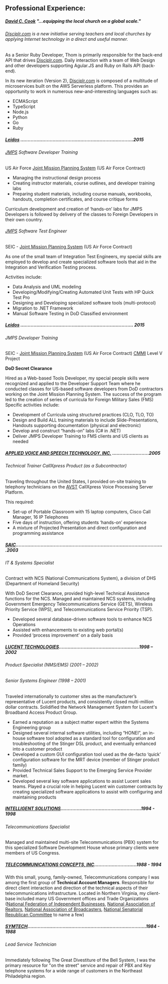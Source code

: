 ## Professional Experience:

##### [David C. Cook](https://www.DavidCCook.com/global) "...equipping the local church on a global scale."

###### [Disciplr.com](https://disciplr.com) is a new initiative serving teachers and local churches by applying Internet technology in a direct and useful manner.

As a Senior Ruby Developer, Thom is primarily responsible for the back-end API that drives [Disciplr.com](http://www.Disciplr.com).
Daily interaction with a team of Web Design and other developers supporting Agular.JS and Ruby on Rails API (back-end).

In its new iteration (Version 2), [Disciplr.com](http://www.Disciplr.com) is composed of a multitude of microservices built on the AWS Serverless platform.  This provides an opportunity to work in numerous new-and-interesting languages such as:
  - ECMAScript
  - TypeScript
  - Node.js
  - Python
  - Go
  - Ruby

##### [Leidos](http://www.leidos.com) .............................................................................2015

###### [JMPS](http://www.prnewswire.com/news-releases/saic-awarded-air-force-mission-planning-system-engineering-and-integration-contract-54307102.html) Software Developer Training

US Air Force [Joint Mission Planning System](http://www.prnewswire.com/news-releases/saic-awarded-air-force-mission-planning-system-engineering-and-integration-contract-54307102.html) (US Air Force Contract)
  
- Managing the instructional design process
- Creating instructor materials, course outlines, and developer training labs
- Preparing student materials, including course manuals, workbooks, handouts, completion certificates, and course critique forms

Curriculum development and creation of ‘hands-on’ labs for JMPS Developers is followed by delivery of the classes to Foreign Developers in their own country.

###### [JMPS](http://www.prnewswire.com/news-releases/saic-awarded-air-force-mission-planning-system-engineering-and-integration-contract-54307102.html) Software Test Engineer

SEIC - [Joint Mission Planning System](http://www.prnewswire.com/news-releases/saic-awarded-air-force-mission-planning-system-engineering-and-integration-contract-54307102.html) (US Air Force Contract)

As one of the small team of Integration Test Engineers, my special skills are employed to develop and create specialized software tools that aid in the Integration and Verification Testing process.

Activities include:

  * Data Analysis and UML modeling
  * Developing/Modifying/Creating Automated Unit Tests with HP Quick Test Pro
  * Designing and Developing specialized software tools (multi-protocol)
  * Migration to .NET Framework
  * Manual Software Testing in DoD Classified environment

##### [Leidos](http://www.leidos.com) ............................................................................. 2015

###### JMPS Developer Training
SEIC - [Joint Mission Planning System](http://www.dote.osd.mil/pub/reports/fy2012/pdf/af/2012mps-jmps-af.pdf) (US Air Force Contract) [CMMI](http://cmmiinstitute.com/) Level V Project

__DoD Secret Clearance__

Hired as a Web-based Tools Developer, my special people skills were recognized and applied to the Developer Support Team where he conducted classes for US-based software developers from DoD contractors working on the Joint Mission Planning System.
The success of the program led to the creation of series of curricula for Foreign Military Sales (FMS) Specific activities include:

  * Development of Curricula using structured practices (CLO, TLO, TO)
  * Design and Build ALL training materials to include Slide-Presentations, Handouts supporting documentation (physical and electronic)
  * Develop and construct “hands-on” labs (C# in .NET)
  * Deliver JMPS Developer Training to FMS clients and US clients as needed
 
##### [APPLIED VOICE AND SPEECH TECHNOLOGY, INC.](http://www.avst.com/) .........................2005
###### Technical Trainer CallXpress Product (as a Subcontractor)

Traveling throughout the United States, I provided on-site training to telephony technicians on the [AVST](http://www.avst.com/) CallXpress Voice Processing Server Platform.

This required:

  * Set-up of Portable Classroom with 15 laptop computers, Cisco Call Manager, 16 IP Telephones
  * Five days of instruction, offering students ‘hands-on’ experience
  * A mixture of Projected Presentation and direct configuration and programming assistance
  
##### [SAIC](http://www.saic.com/).....................................................................................................2003
###### IT & Systems Specialist

Contract with NCS (National Communications System), a division of DHS (Department of Homeland Security)

With DoD Secret Clearance, provided high-level Technical Assistance functions for the NCS. Managed and maintained NCS systems, including Government Emergency Telecommunications Service (GETS), Wireless Priority Service (WPS), and Telecommunications Service Priority (TSP).

  * Developed several database-driven software tools to enhance NCS Operations
  * Assisted with enhancements to existing web portal(s)
  * Provided ‘process improvement’ on a daily basis

##### [LUCENT TECHNOLOGIES](http://www.lucent.com).......................................................1998 – 2002
###### Product Specialist (NMS/EMS) (2001 – 2002)
###### Senior Systems Engineer (1998 – 2001)

Traveled internationally to customer sites as the manufacturer’s representative of Lucent products, and consistently closed multi-million dollar contracts. Solidified the Network Management System for Lucent's Broadband Access Product Group.

  * Earned a reputation as a subject matter expert within the Systems Engineering group
  * Designed several internal software utilities, including “HONEI”, an in-house software tool adopted as a standard tool for configuration and troubleshooting of the Stinger DSL product, and eventually enhanced into a customer product
  * Developed a custom GUI configuration tool used as the de-facto ‘quick’ configuration software for the MRT device (member of Stinger product family)
  * Provided Technical Sales Support to the Emerging Service Provider market.
  * Developed several key software applications to assist Lucent sales teams. Played a crucial role in helping Lucent win customer contracts by creating specialized software applications to assist with configuring and maintaining products

##### [INTELLIGENT SOLUTIONS](http://forisi.com/).......................................................1994 - 1998
###### Telecommunications Specialist

Managed and maintained multi-site Telecommunications (PBX) system for this specialized Software Development House whose primary clients were members of US Congress.

##### [TELECOMMUNICATIONS CONCEPTS, INC](http://www.tci-voip.com/).............................1988 - 1994

With this small, young, family-owned, Telecommunications company I was among the first group of __Technical Account Managers__.  Responsible for direct client interaction and direction of the technical aspects of their telecommunications infrastructure.
Located in Northern Virginia, my client-base included many US Government offices and Trade Organizations ([National Federation of Independent Businesses](http://www.nfib.com), [National Association of Realtors](http://www.realtor.org/), [National Association of Broadcasters](http://www.nab.org/about/contactUs.asp), [National Senatorial Republican Committee](http://www.nrsc.org/) to name a few)

##### [SYMTECH](http://www.symtechsolutions.com/).................................................................................1984 - 1988
###### Lead Service Technician

Immediately following The Great Divestiture of the Bell System, I was the primary resource for "on the street" service and repair of PBX and Key telephone systems for a wide range of customers in the Northeast Philadelphia region.

